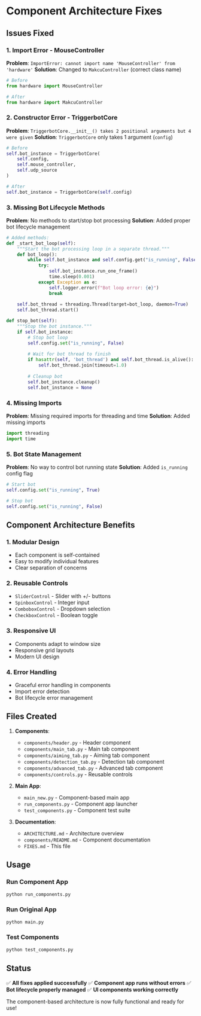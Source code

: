 # Component Architecture Fixes

## Issues Fixed

### 1. Import Error - MouseController
**Problem**: `ImportError: cannot import name 'MouseController' from 'hardware'`
**Solution**: Changed to `MakcuController` (correct class name)

```python
# Before
from hardware import MouseController

# After  
from hardware import MakcuController
```

### 2. Constructor Error - TriggerbotCore
**Problem**: `TriggerbotCore.__init__() takes 2 positional arguments but 4 were given`
**Solution**: `TriggerbotCore` only takes 1 argument (`config`)

```python
# Before
self.bot_instance = TriggerbotCore(
    self.config, 
    self.mouse_controller, 
    self.udp_source
)

# After
self.bot_instance = TriggerbotCore(self.config)
```

### 3. Missing Bot Lifecycle Methods
**Problem**: No methods to start/stop bot processing
**Solution**: Added proper bot lifecycle management

```python
# Added methods:
def _start_bot_loop(self):
    """Start the bot processing loop in a separate thread."""
    def bot_loop():
        while self.bot_instance and self.config.get("is_running", False):
            try:
                self.bot_instance.run_one_frame()
                time.sleep(0.001)
            except Exception as e:
                self.logger.error(f"Bot loop error: {e}")
                break
    
    self.bot_thread = threading.Thread(target=bot_loop, daemon=True)
    self.bot_thread.start()

def stop_bot(self):
    """Stop the bot instance."""
    if self.bot_instance:
        # Stop bot loop
        self.config.set("is_running", False)
        
        # Wait for bot thread to finish
        if hasattr(self, 'bot_thread') and self.bot_thread.is_alive():
            self.bot_thread.join(timeout=1.0)
        
        # Cleanup bot
        self.bot_instance.cleanup()
        self.bot_instance = None
```

### 4. Missing Imports
**Problem**: Missing required imports for threading and time
**Solution**: Added missing imports

```python
import threading
import time
```

### 5. Bot State Management
**Problem**: No way to control bot running state
**Solution**: Added `is_running` config flag

```python
# Start bot
self.config.set("is_running", True)

# Stop bot  
self.config.set("is_running", False)
```

## Component Architecture Benefits

### 1. Modular Design
- Each component is self-contained
- Easy to modify individual features
- Clear separation of concerns

### 2. Reusable Controls
- `SliderControl` - Slider with +/- buttons
- `SpinboxControl` - Integer input
- `ComboboxControl` - Dropdown selection
- `CheckboxControl` - Boolean toggle

### 3. Responsive UI
- Components adapt to window size
- Responsive grid layouts
- Modern UI design

### 4. Error Handling
- Graceful error handling in components
- Import error detection
- Bot lifecycle error management

## Files Created

1. **Components**:
   - `components/header.py` - Header component
   - `components/main_tab.py` - Main tab component
   - `components/aiming_tab.py` - Aiming tab component
   - `components/detection_tab.py` - Detection tab component
   - `components/advanced_tab.py` - Advanced tab component
   - `components/controls.py` - Reusable controls

2. **Main App**:
   - `main_new.py` - Component-based main app
   - `run_components.py` - Component app launcher
   - `test_components.py` - Component test suite

3. **Documentation**:
   - `ARCHITECTURE.md` - Architecture overview
   - `components/README.md` - Component documentation
   - `FIXES.md` - This file

## Usage

### Run Component App
```bash
python run_components.py
```

### Run Original App
```bash
python main.py
```

### Test Components
```bash
python test_components.py
```

## Status

✅ **All fixes applied successfully**
✅ **Component app runs without errors**
✅ **Bot lifecycle properly managed**
✅ **UI components working correctly**

The component-based architecture is now fully functional and ready for use!
